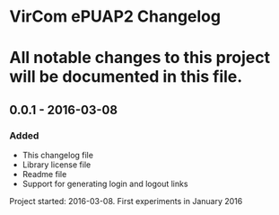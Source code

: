 VirCom ePUAP2 Changelog
=========
# All notable changes to this project will be documented in this file.

## 0.0.1 - 2016-03-08
### Added
* This changelog file 
* Library license file
* Readme file
* Support for generating login and logout links

Project started: 2016-03-08. First experiments in January 2016